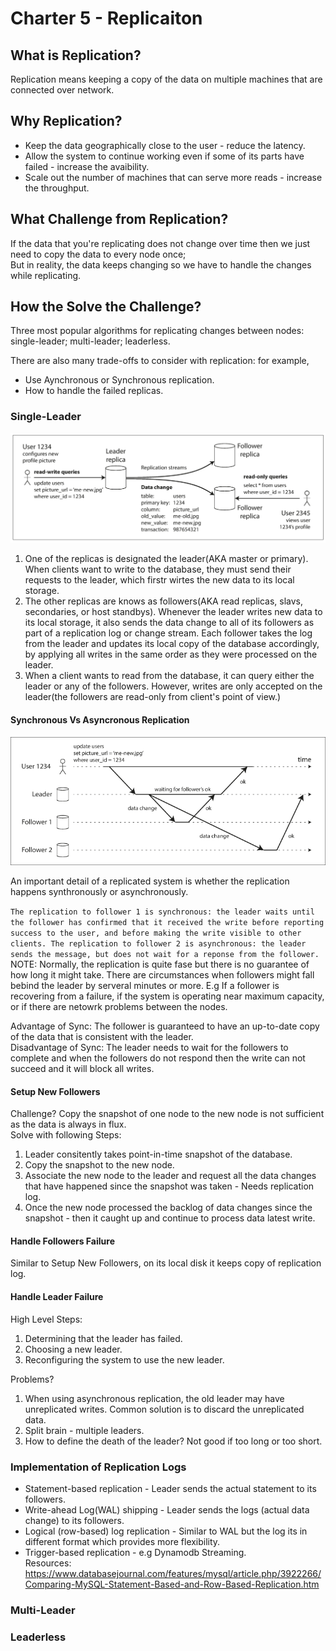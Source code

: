 # Charter 5 - Replicaiton  
  
## What is Replication?   

Replication means keeping a copy of the data on multiple machines that are connected over network. 

## Why Replication?  
* Keep the data geographically close to the user - reduce the latency.
* Allow the system to continue working even if some of its parts have failed - increase the avaibility.  
* Scale out the number of machines that can serve more reads - increase the throughput.  
    
## What Challenge from Replication?  
If the data that you're replicating does not change over time then we just need to copy the data to every node once;   
But in reality, the data keeps changing so we have to handle the changes while replicating.   
    
## How the Solve the Challenge?  
Three most popular algorithms for replicating changes between nodes: single-leader; multi-leader; leaderless.   

There are also many trade-offs to consider with replication: for example,   
* Use Aynchronous or Synchronous replication.  
* How to handle the failed replicas.
  
### Single-Leader     
![5-1 Leader Based Replication](https://github.com/HUAZHEYINy/NOTE/blob/master/images/Data-intensive-App/5-1%20Leader-based%20%20Replication.png)  
1. One of the replicas is designated the leader(AKA master or primary). When clients want to write to the database, they must send their requests to the leader, which firstr wirtes the new data to its local storage.  
2. The other replicas are knows as followers(AKA read replicas, slavs, secondaries, or host standbys). Whenever the leader writes new data to its local storage, it also sends the data change to all of its followers as part of a replication log or change stream. Each follower takes the log from the leader and updates its local copy of the database accordingly, by applying all writes in the same order as they were processed on the leader. 
3. When a client wants to read from the database, it can query either the leader or any of the followers. However, writes are only accepted on the leader(the followers are read-only from client's point of view.)  
  
#### Synchronous Vs Asyncronous Replication    
![5-2 Leader Based async and sync](https://github.com/HUAZHEYINy/NOTE/blob/master/images/Data-intensive-App/5-2%20Leader-based%20replication%20with%20one%20sync%20and%20one%20async.png)  

An important detail of a replicated system is whether the replication happens synthronously or asynchronously.  

`
The replication to follower 1 is synchronous: the leader waits until the follower has confirmed that it received the write before reporting success to the user, and before making the write visible to other clients. The replication to follower 2 is asynchronous: the leader sends the message, but does not wait for a reponse from the follower.  
`  
NOTE: Normally, the replication is quite fase but there is no guarantee of how long it might take. There are circumstances when followers might fall bebind the leader by serveral minutes or more. E.g If a follower is recovering from a failure, if the system is operating near maximum capacity, or if there are netowrk problems between the nodes.  
  
Advantage of Sync: The follower is guaranteed to have an up-to-date copy of the data that is consistent with the leader.  
Disadvantage of Sync: The leader needs to wait for the followers to complete and when the followers do not respond then the write can not succeed and it will block all writes.  
  
#### Setup New Followers
Challenge? Copy the snapshot of one node to the new node is not sufficient as the data is always in flux.   
Solve with following Steps:  
1. Leader consitently takes point-in-time snapshot of the database.  
2. Copy the snapshot to the new node.  
3. Associate the new node to the leader and request all the data changes that have happened since the snapshot was taken - Needs replication log.  
4. Once the new node processed the backlog of data changes since the snapshot - then it caught up and continue to process data latest write.  
  
#### Handle Followers Failure  
Similar to Setup New Followers, on its local disk it keeps copy of replication log.   

#### Handle Leader Failure  
High Level Steps:  
1. Determining that the leader has failed.  
2. Choosing a new leader.  
3. Reconfiguring the system to use the new leader.    

Problems?
1. When using asynchronous replication, the old leader may have unreplicated writes. Common solution is to discard the unreplicated data.
2. Split brain - multiple leaders.  
3. How to define the death of the leader? Not good if too long or too short. 
### Implementation of Replication Logs 
* Statement-based replication - Leader sends the actual statement to its followers.  
* Write-ahead Log(WAL) shipping - Leader sends the logs (actual data change) to its followers.  
* Logical (row-based) log replication - Similar to WAL but the log its in different format which provides more flexibility.  
* Trigger-based replication - e.g Dynamodb Streaming.  
Resources: https://www.databasejournal.com/features/mysql/article.php/3922266/Comparing-MySQL-Statement-Based-and-Row-Based-Replication.htm
  
### Multi-Leader  
### Leaderless
